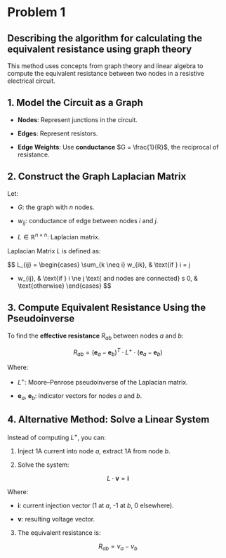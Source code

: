 # Problem 1

## Describing the algorithm for calculating the equivalent resistance using graph theory


This method uses concepts from graph theory and linear algebra to compute the equivalent resistance between two nodes in a resistive electrical circuit.


## 1. Model the Circuit as a Graph

- **Nodes**: Represent junctions in the circuit.

- **Edges**: Represent resistors.

- **Edge Weights**: Use **conductance** $G = \frac{1}{R}$, the reciprocal of resistance.


## 2. Construct the Graph Laplacian Matrix

Let:

- $G$: the graph with $n$ nodes.

- $w_{ij}$: conductance of edge between nodes $i$ and $j$.

- $L \in \mathbb{R}^{n \times n}$: Laplacian matrix.

Laplacian Matrix $L$ is defined as:

$$
L_{ij} =
\begin{cases}
\sum_{k \neq i} w_{ik}, & \text{if } i = j 
- w_{ij}, & \text{if } i \ne j \text{ and nodes are connected} s
0, & \text{otherwise}
\end{cases}
$$


## 3. Compute Equivalent Resistance Using the Pseudoinverse

To find the **effective resistance** $R_{ab}$ between nodes $a$ and $b$:

$$
R_{ab} = (\mathbf{e}_a - \mathbf{e}_b)^T \cdot L^+ \cdot (\mathbf{e}_a - \mathbf{e}_b)
$$

Where:

- $L^+$: Moore–Penrose pseudoinverse of the Laplacian matrix.

- $\mathbf{e}_a$, $\mathbf{e}_b$: indicator vectors for nodes $a$ and $b$.



## 4. Alternative Method: Solve a Linear System

Instead of computing $L^+$, you can:

1. Inject 1A current into node $a$, extract 1A from node $b$.

2. Solve the system:

$$
L \cdot \mathbf{v} = \mathbf{i}
$$

Where:

- $\mathbf{i}$: current injection vector (1 at $a$, -1 at $b$, 0 elsewhere).

- $\mathbf{v}$: resulting voltage vector.

3. The equivalent resistance is:

$$
R_{ab} = v_a - v_b
$$




